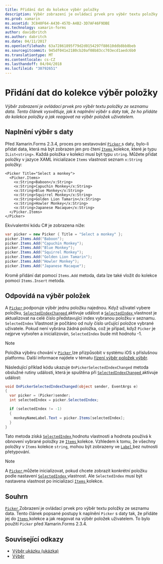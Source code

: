 ```yaml
---
title: Přidání dat do kolekce výběr položky
description: Výběr zobrazení je ovládací prvek pro výběr textu položky ze seznamu data. Tento článek vysvětluje, jak k naplnění výběr s daty tak, že ho přidáte do kolekce položky a jak reagovat na výběr položek uživatelem.
ms.prod: xamarin
ms.assetid: 3C840F64-A430-457D-A4B2-3D7AF46F9DBE
ms.technology: xamarin-forms
author: davidbritch
ms.author: dabritch
ms.date: 04/11/2017
ms.openlocfilehash: 63a72861895f79d2d0154297f88610ddb8bb8beb
ms.sourcegitcommit: 945df041e2180cb20af08b83cc703ecd1aedc6b0
ms.translationtype: MT
ms.contentlocale: cs-CZ
ms.lasthandoff: 04/04/2018
ms.locfileid: "30792651"
---
```

# <a name="adding-data-to-a-pickers-items-collection"></a>Přidání dat do kolekce výběr položky

_Výběr zobrazení je ovládací prvek pro výběr textu položky ze seznamu data. Tento článek vysvětluje, jak k naplnění výběr s daty tak, že ho přidáte do kolekce položky a jak reagovat na výběr položek uživatelem._

## <a name="populating-a-picker-with-data"></a>Naplnění výběr s daty

Před Xamarin.Forms 2.3.4, proces pro sestavování [ `Picker` ](https://developer.xamarin.com/api/type/Xamarin.Forms.Picker/) s daty, bylo-li přidat data, která má být zobrazen jen pro čtení [ `Items` ](https://developer.xamarin.com/api/property/Xamarin.Forms.Picker.Items/) kolekce, které je typu `IList<string>`. Každá položka v kolekci musí být typu `string`. Můžete přidat položky v jazyce XAML inicializace `Items` vlastnost seznam `x:String` položky:

```xaml
<Picker Title="Select a monkey">
  <Picker.Items>
    <x:String>Baboon</x:String>
    <x:String>Capuchin Monkey</x:String>
    <x:String>Blue Monkey</x:String>
    <x:String>Squirrel Monkey</x:String>
    <x:String>Golden Lion Tamarin</x:String>
    <x:String>Howler Monkey</x:String>
    <x:String>Japanese Macaque</x:String>
  </Picker.Items>
</Picker>
```

Ekvivalentní kódu C# je zobrazena níže:

```csharp
var picker = new Picker { Title = "Select a monkey" };
picker.Items.Add("Baboon");
picker.Items.Add("Capuchin Monkey");
picker.Items.Add("Blue Monkey");
picker.Items.Add("Squirrel Monkey");
picker.Items.Add("Golden Lion Tamarin");
picker.Items.Add("Howler Monkey");
picker.Items.Add("Japanese Macaque");
```

Kromě přidání dat pomocí `Items.Add` metoda, data lze také vložit do kolekce pomocí `Items.Insert` metoda.

## <a name="responding-to-item-selection"></a>Odpovídá na výběr položek

A [ `Picker` ](https://developer.xamarin.com/api/type/Xamarin.Forms.Picker/) podporuje výběr jednu položku najednou. Když uživatel vybere položku, [ `SelectedIndexChanged` ](https://developer.xamarin.com/api/event/Xamarin.Forms.Picker.SelectedIndexChanged/) aktivuje událost a [ `SelectedIndex` ](https://developer.xamarin.com/api/property/Xamarin.Forms.Picker.SelectedIndex/) vlastnost je aktualizovat na celé číslo představující index vybranou položku v seznamu. `SelectedIndex` Vlastnost je počítáno od nuly číslo určující položce vybrané uživatele. Pokud není vybrána žádná položka, což je případ, když `Picker` je nejprve vytvořen a inicializován, `SelectedIndex` bude mít hodnotu -1.

> [!NOTE]
> Položka výběru chování v [ `Picker` ](https://developer.xamarin.com/api/type/Xamarin.Forms.Picker/) lze přizpůsobit v systému iOS s příslušnou platformu. Další informace najdete v tématu [řízení výběr položek výběr](~/xamarin-forms/platform/platform-specifics/consuming/ios.md#picker_update_mode).

Následující příklad kódu ukazuje `OnPickerSelectedIndexChanged` metoda obslužné rutiny události, která je spuštěna při [ `SelectedIndexChanged` ](https://developer.xamarin.com/api/event/Xamarin.Forms.Picker.SelectedIndexChanged/) aktivuje událost:

```csharp
void OnPickerSelectedIndexChanged(object sender, EventArgs e)
{
  var picker = (Picker)sender;
  int selectedIndex = picker.SelectedIndex;

  if (selectedIndex != -1)
  {
    monkeyNameLabel.Text = picker.Items[selectedIndex];
  }
}
```

Tato metoda získá [ `SelectedIndex` ](https://developer.xamarin.com/api/property/Xamarin.Forms.Picker.SelectedIndex/) hodnotu vlastnosti a hodnota používá k obnovení vybrané položky ze [ `Items` ](https://developer.xamarin.com/api/property/Xamarin.Forms.Picker.Items/) kolekce. Vzhledem k tomu, že všechny položky v `Items` kolekce `string`, mohou být zobrazeny ve [ `Label` ](https://developer.xamarin.com/api/type/Xamarin.Forms.Label/) bez nutnosti přetypování.

> [!NOTE]
> A [ `Picker` ](https://developer.xamarin.com/api/type/Xamarin.Forms.Picker/) můžete inicializovat, pokud chcete zobrazit konkrétní položku podle nastavení [ `SelectedIndex` ](https://developer.xamarin.com/api/property/Xamarin.Forms.Picker.SelectedIndex/) vlastnost. Ale `SelectedIndex` musí být nastavena vlastnost po inicializaci [ `Items` ](https://developer.xamarin.com/api/property/Xamarin.Forms.Picker.Items/) kolekce.

## <a name="summary"></a>Souhrn

[ `Picker` ](https://developer.xamarin.com/api/type/Xamarin.Forms.Picker/) Zobrazení je ovládací prvek pro výběr textu položky ze seznamu data. Tento článek popsané postupy k naplnění `Picker` s daty tak, že přidáte jej do [ `Items` ](https://developer.xamarin.com/api/property/Xamarin.Forms.Picker.Items/) kolekce a jak reagovat na výběr položek uživatelem. To bylo použití `Picker` před Xamarin.Forms 2.3.4.


## <a name="related-links"></a>Související odkazy

- [Výběr ukázku (ukázka)](https://developer.xamarin.com/samples/xamarin-forms/UserInterface/PickerDemo/)
- [Výběr](https://developer.xamarin.com/api/type/Xamarin.Forms.Picker/)

